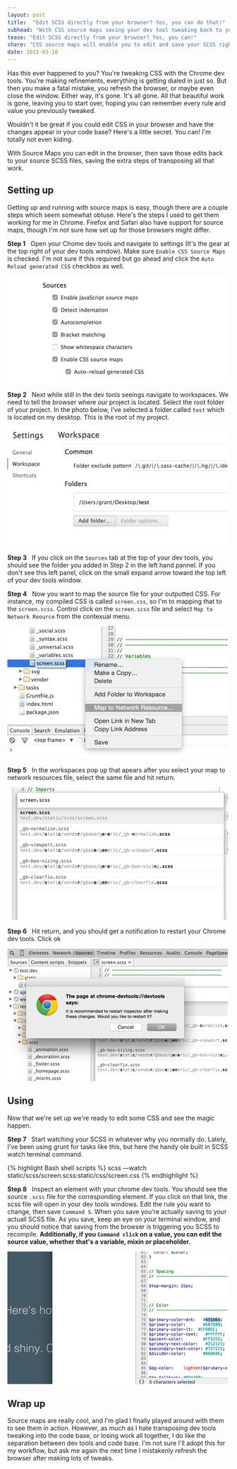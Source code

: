 ```yaml
---
layout: post
title:  "Edit SCSS directly from your browser? Yes, you can do that!"
subhead: "With CSS source maps saving your dev tool tweaking back to your code base is as easy as saving a file"
tease: "Edit SCSS directly from your browser? Yes, you can!"
share: "CSS source maps will enable you to edit and save your SCSS right from your browser"
date: 2015-03-10
---
```


Has this ever happened to you? You're tweaking CSS with the Chrome dev tools. You're making refinements, everything is getting dialed in just so. But then you make a fatal mistake, you refresh the browser, or maybe even close the window. Either way, it's gone. It's all gone. All that beautiful work is gone, leaving you to start over, hoping you can remember every rule and value you previously tweaked.

Wouldn't it be great if you could edit CSS in your browser and have the changes appear in your code base? Here's a little secret. You can! I'm totally not even kiding.

With Source Maps you can edit in the browser, then save those edits back to your source SCSS files, saving the extra steps of transposing all that work.


## Setting up

Getting up and running with source maps is easy, though there are a couple steps which seem somewhat obtuse. Here's the steps I used to get them working for me in Chrome. Firefox and Safari also have support for source maps, though I'm not sure how set up for those browsers might differ.

**Step 1**  &nbsp;
Open your Chome dev tools and navigate to settings (It's the gear at the top right of your dev tools window). Make sure `Enable CSS Source Maps` is checked. I'm not sure if this required but go ahead and click the `Auto Reload generated CSS` checkbox as well.

![](/static/img/posts/2015_03/enable_css.gif)

**Step 2** &nbsp;
Next while still in the dev tools seeings navigate to workspaces. We need to tell the browser where our project is located. Select the root folder of your project. In the photo below, I’ve selected a folder called `test` which is located on my desktop. This is the root of my project.

![](/static/img/posts/2015_03/workspace.gif)

**Step 3** &nbsp;
If you click on the `Sources` tab at the top of your dev tools, you should see the folder you added in Step 2 in the left hand pannel. If you don't see this left panel, click on the small expand arrow toward the top left of your dev tools window.

**Step 4** &nbsp;
Now you want to map the source file for your outputted CSS. For instance, my compiled CSS is called `screen.css`, so I'm to mapping that to the `screen.scss`. Control click on the `screen.scss` file and select `Map to Network Reource` from the contexual menu.

![](/static/img/posts/2015_03/map_to_resource.gif)

**Step 5** &nbsp;
In the workspaces pop up that apears after you select your map to network resources file, select the same file and hit return.

![](/static/img/posts/2015_03/after_resource.gif)

**Step 6** &nbsp;
Hit return, and you should get a notification to restart your Chrome dev tools. Click ok

![](/static/img/posts/2015_03/restart_tools.gif)


## Using
Now that we're set up we're ready to edit some CSS and see the magic happen.

**Step 7** &nbsp;
Start watching your SCSS in whatever why you normally do. Lately, I've been using grunt for tasks like this, but here the handy ole built in SCSS watch terminal command.

<div class="code-block" data-code="Terminal">
{% highlight Bash shell scripts %}
scss —watch static/scss/screen.scss:static/css/screen.css
{% endhighlight %}
</div>

**Step 8** &nbsp;
Inspect an element with your chrome dev tools. You should see the source `.scss` file for the corresponding element. If you click on that link, the scss file will open in your dev tools windows. Edit the rule you want to change, then save `Command S`. When you save you're actually saving to your actuall SCSS file. As you save, keep an eye on your terminal window, and you should notice that saving from the browser is triggering you SCSS to recompile. **Additionally, if you `Command click` on a value, you can edit the source value, whether that's a variable, mixin or placeholder.**

![](/static/img/posts/2015_03/edit_original.gif)



## Wrap up

Source maps are really cool, and I'm glad I finally played around with them to see them in action. However, as much as I hate transposing dev tools tweaking into the code base, or losing work all together, I do like the separation between dev tools and code base. I'm not sure I'll adopt this for my workflow, but ask me again the next time I mistakenly refresh the browser after making lots of tweaks.

